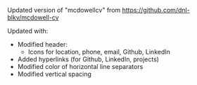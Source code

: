 Updated version of "mcdowellcv" from https://github.com/dnl-blkv/mcdowell-cv

Updated with:
  - Modified header:
    - Icons for location, phone, email, Github, LinkedIn
  - Added hyperlinks (for Github, LinkedIn, projects)
  - Modified color of horizontal line separators
  - Modified vertical spacing
